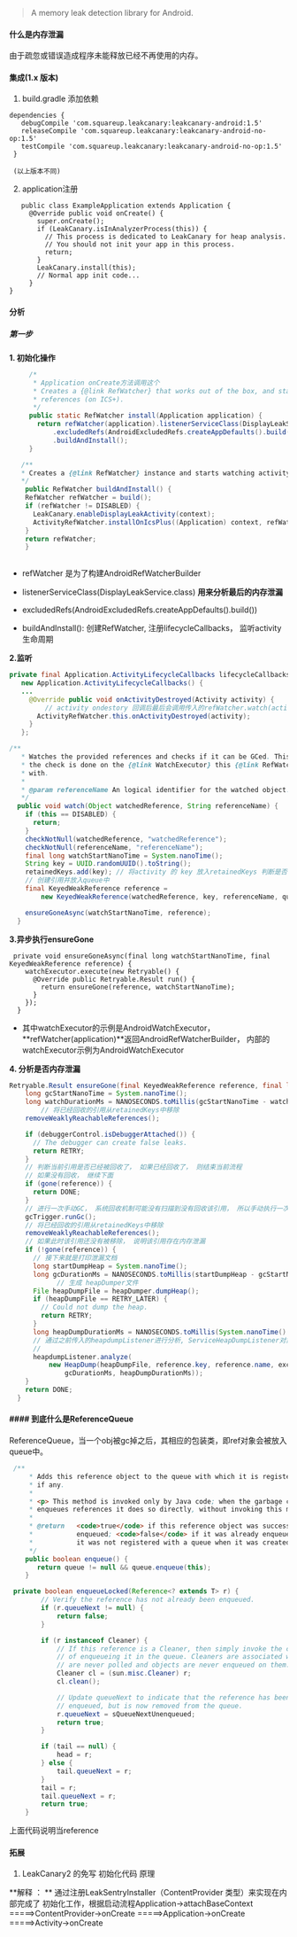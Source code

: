 > A memory leak detection library for Android.


#### 什么是内存泄漏 
由于疏忽或错误造成程序未能释放已经不再使用的内存。

#### 集成(1.x 版本)
1. build.gradle 添加依赖
```
dependencies {
   debugCompile 'com.squareup.leakcanary:leakcanary-android:1.5'
   releaseCompile 'com.squareup.leakcanary:leakcanary-android-no-op:1.5'
   testCompile 'com.squareup.leakcanary:leakcanary-android-no-op:1.5'
 }

 (以上版本不同)
```
2. application注册

```
   public class ExampleApplication extends Application {
     @Override public void onCreate() {
       super.onCreate();
       if (LeakCanary.isInAnalyzerProcess(this)) {
         // This process is dedicated to LeakCanary for heap analysis.
         // You should not init your app in this process.
         return;
       }
       LeakCanary.install(this);
       // Normal app init code...
     }
}
```

#### 分析

##### 第一步	

**1. 初始化操作**

```java
     /*
      * Application onCreate方法调用这个 
      * Creates a {@link RefWatcher} that works out of the box, and starts watching activity
      * references (on ICS+).
      */
     public static RefWatcher install(Application application) {
       return refWatcher(application).listenerServiceClass(DisplayLeakService.class)
           .excludedRefs(AndroidExcludedRefs.createAppDefaults().build())
           .buildAndInstall();
     }

   /**
   * Creates a {@link RefWatcher} instance and starts watching activity references (on 					 ICS+).
   */
    public RefWatcher buildAndInstall() {
    RefWatcher refWatcher = build();
    if (refWatcher != DISABLED) {
      LeakCanary.enableDisplayLeakActivity(context);
      ActivityRefWatcher.installOnIcsPlus((Application) context, refWatcher);
    }
    return refWatcher;
    }
   
```

- refWatcher 是为了构建AndroidRefWatcherBuilder

- listenerServiceClass(DisplayLeakService.class)  **用来分析最后的内存泄漏**

- excludedRefs(AndroidExcludedRefs.createAppDefaults().build())

- buildAndInstall(): 创建RefWatcher, 注册lifecycleCallbacks， 监听activity生命周期

**2.监听**

   ```java
   private final Application.ActivityLifecycleCallbacks lifecycleCallbacks =
      new Application.ActivityLifecycleCallbacks() {
      ...
        @Override public void onActivityDestroyed(Activity activity) {
        	// activity ondestory 回调后最后会调用传入的refWatcher.watch(activity);
          ActivityRefWatcher.this.onActivityDestroyed(activity); 
        }
      };
   ```

```java
/**
   * Watches the provided references and checks if it can be GCed. This method is non blocking,
   * the check is done on the {@link WatchExecutor} this {@link RefWatcher} has been constructed
   * with.
   *
   * @param referenceName An logical identifier for the watched object.
   */
  public void watch(Object watchedReference, String referenceName) {
    if (this == DISABLED) {
      return;
    }
    checkNotNull(watchedReference, "watchedReference");
    checkNotNull(referenceName, "referenceName");
    final long watchStartNanoTime = System.nanoTime();
    String key = UUID.randomUUID().toString();
    retainedKeys.add(key); // 将activity 的 key 放入retainedKeys 判断是否内存泄漏了
    // 创建引用并放入queue中
    final KeyedWeakReference reference =
        new KeyedWeakReference(watchedReference, key, referenceName, queue);

    ensureGoneAsync(watchStartNanoTime, reference);
  }

```

**3.异步执行ensureGone**

```
 private void ensureGoneAsync(final long watchStartNanoTime, final KeyedWeakReference reference) {
    watchExecutor.execute(new Retryable() {
      @Override public Retryable.Result run() {
        return ensureGone(reference, watchStartNanoTime);
      }
    });
  }
```

- 其中watchExecutor的示例是AndroidWatchExecutor，**refWatcher(application)**返回AndroidRefWatcherBuilder， 内部的watchExecutor示例为AndroidWatchExecutor

**4. 分析是否内存泄漏**

```java
Retryable.Result ensureGone(final KeyedWeakReference reference, final long watchStartNanoTime) {
    long gcStartNanoTime = System.nanoTime();
    long watchDurationMs = NANOSECONDS.toMillis(gcStartNanoTime - watchStartNanoTime);
		// 将已经回收的引用从retainedKeys中移除
    removeWeaklyReachableReferences();

    if (debuggerControl.isDebuggerAttached()) {
      // The debugger can create false leaks.
      return RETRY;
    }
  	// 判断当前引用是否已经被回收了， 如果已经回收了， 则结束当前流程
    // 如果没有回收， 继续下面
    if (gone(reference)) {
      return DONE;
    }
    // 进行一次手动GC， 系统回收机制可能没有扫描到没有回收该引用， 所以手动执行一次
    gcTrigger.runGc();
  	// 将已经回收的引用从retainedKeys中移除
    removeWeaklyReachableReferences();
  	// 如果此时该引用还没有被移除， 说明该引用存在内存泄漏
    if (!gone(reference)) {
      // 接下来就是打印泄漏文档
      long startDumpHeap = System.nanoTime();
      long gcDurationMs = NANOSECONDS.toMillis(startDumpHeap - gcStartNanoTime);
			// 生成 heapDumper文件
      File heapDumpFile = heapDumper.dumpHeap();
      if (heapDumpFile == RETRY_LATER) {
        // Could not dump the heap.
        return RETRY;
      }
      long heapDumpDurationMs = NANOSECONDS.toMillis(System.nanoTime() - startDumpHeap);
      // 通过之前传入的heapdumpListener进行分析, ServiceHeapDumpListener对象， DisplayLeakService显示分析结果
      // 
      heapdumpListener.analyze(
          new HeapDump(heapDumpFile, reference.key, reference.name, excludedRefs, watchDurationMs,
              gcDurationMs, heapDumpDurationMs));
    }
    return DONE;
  }
```




#### #### 到底什么是ReferenceQueue 

ReferenceQueue，当一个obj被gc掉之后，其相应的包装类，即ref对象会被放入queue中。



```java
 /**
     * Adds this reference object to the queue with which it is registered,
     * if any.
     *
     * <p> This method is invoked only by Java code; when the garbage collector
     * enqueues references it does so directly, without invoking this method.
     *
     * @return   <code>true</code> if this reference object was successfully
     *           enqueued; <code>false</code> if it was already enqueued or if
     *           it was not registered with a queue when it was created
     */
    public boolean enqueue() {
       return queue != null && queue.enqueue(this);
    }
```

```java
 private boolean enqueueLocked(Reference<? extends T> r) {
        // Verify the reference has not already been enqueued.
        if (r.queueNext != null) {
            return false;
        }

        if (r instanceof Cleaner) {
            // If this reference is a Cleaner, then simply invoke the clean method instead
            // of enqueueing it in the queue. Cleaners are associated with dummy queues that
            // are never polled and objects are never enqueued on them.
            Cleaner cl = (sun.misc.Cleaner) r;
            cl.clean();

            // Update queueNext to indicate that the reference has been
            // enqueued, but is now removed from the queue.
            r.queueNext = sQueueNextUnenqueued;
            return true;
        }

        if (tail == null) {
            head = r;
        } else {
            tail.queueNext = r;
        }
        tail = r;
        tail.queueNext = r;
        return true;
    }

```



上面代码说明当reference


#### 拓展
1. LeakCanary2 的免写 初始化代码 原理

  **解释 ： ** 通过注册LeakSentryInstaller（ContentProvider 类型）来实现在内部完成了 初始化工作，根据启动流程Application->attachBaseContext =====>ContentProvider->onCreate =====>Application->onCreate =====>Activity->onCreate

